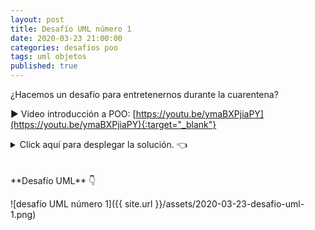 ```yaml
---
layout: post
title: Desafío UML número 1
date: 2020-03-23 21:00:00
categories: desafios poo
tags: uml objetos
published: true
---
```


¿Hacemos un desafío para entretenernos durante la cuarentena?

▶️ Video introducción a POO: [https://youtu.be/ymaBXPjiaPY](https://youtu.be/ymaBXPjiaPY){:target="_blank"}

<details><summary>Click aquí para desplegar la solución. 👈</summary>
<br />
<div markdown="1">![Solución al desafío]({{ site.url }}/assets/2020-03-23-desafio-uml-1-solucion.png)
  </div></details>

<br />
<br />
**Desafío UML** 👇

![desafío UML número 1]({{ site.url }}/assets/2020-03-23-desafio-uml-1.png)

